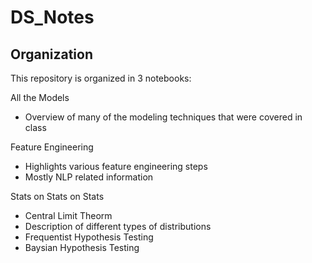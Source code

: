 # DS_Notes

## Organization
This repository is organized in 3 notebooks:

All the Models
- Overview of many of the modeling techniques that were covered in class

Feature Engineering
- Highlights various feature engineering steps
- Mostly NLP related information

Stats on Stats on Stats
- Central Limit Theorm
- Description of different types of distributions
- Frequentist Hypothesis Testing
- Baysian Hypothesis Testing
